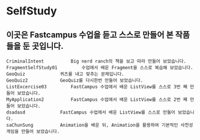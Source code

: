 # SelfStudy
## 이곳은 Fastcampus 수업을 듣고 스스로 만들어 본 작품들을 둔 곳입니다.

 	CriminalIntent 			Big nerd ranch의 책을 보고 따라 만들어 보았습니다.
	FragmentSelfStudy01 		수업에서 배운 Fragment을 스스로 복습해 보았습니다.
	GeoQuiz 			퀴즈를 내고 맞추는 문제입니다.
	GeoQuiz2 			GeoQuiz를 다시한번 만들어 보았습니다.
	ListExcercise03 		FastCampus 수업에서 배운 ListView를 스스로 3번 째 만들어 보았습니다.
	MyApplication2 			FastCampus 수업에서 배운 ListView를 스스로 2번 째 만들어 보았습니다.
	dsadasd 			FastCampus 수업에서 배운 ListView를 스스로 만들어 보았습니다.
	saChunSung 			Animation을 배운 뒤, Animation을 활용하여 기본적인 사천성 게임을 만들어 보았습니다.
